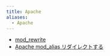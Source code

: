 ```yaml
---
title: Apache
aliases:
  - Apache
---
```


- [mod_rewrite](../../../d/2022/04/05/Apache%20%20mod_rewrite%20異なるサイトへリダイレクトする.md)
- [Apache mod_alias リダイレクトする](../../../d/2022/04/05/Apache%20mod_alias%20リダイレクトする.md)
